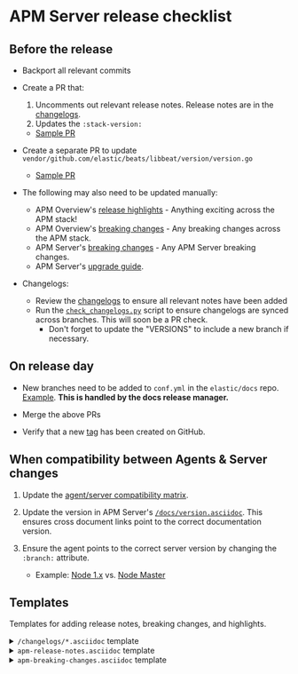 # APM Server release checklist

## Before the release

* Backport all relevant commits

* Create a PR that:
    1. Uncomments out relevant release notes. Release notes are in the [changelogs](https://github.com/elastic/apm-server/tree/master/changelogs).
    2. Updates the `:stack-version:`
    * [Sample PR](https://github.com/elastic/apm-server/pull/2064/files)

* Create a separate PR to update `vendor/github.com/elastic/beats/libbeat/version/version.go`
    * [Sample PR](https://github.com/elastic/apm-server/pull/1886)

* The following may also need to be updated manually:
    * APM Overview's [release highlights](https://github.com/elastic/apm-server/blob/master/docs/guide/apm-release-notes.asciidoc) - Anything exciting across the APM stack!
    * APM Overview's [breaking changes](https://github.com/elastic/apm-server/blob/master/docs/guide/apm-breaking-changes.asciidoc) - Any breaking changes across the APM stack.
    * APM Server's [breaking changes](https://github.com/elastic/apm-server/blob/master/docs/breaking-changes.asciidoc) - Any APM Server breaking changes.
    * APM Server's [upgrade guide](https://github.com/elastic/apm-server/blob/master/docs/upgrading.asciidoc).

* Changelogs:
    * Review the [changelogs](https://github.com/elastic/apm-server/tree/master/changelogs) to ensure all relevant notes have been added
    * Run the [`check_changelogs.py`](script/check_changelogs.py) script to ensure changelogs are synced across branches. This will soon be a PR check.
        * Don't forget to update the "VERSIONS" to include a new branch if necessary.

## On release day

* New branches need to be added to `conf.yml` in the `elastic/docs` repo. [Example](https://github.com/elastic/docs/pull/893/files#diff-4a701a5adb4359c6abf9b8e1cb38819fR925). **This is handled by the docs release manager.**

* Merge the above PRs

* Verify that a new [tag](https://github.com/elastic/apm-server/releases) has been created on GitHub.

## When compatibility between Agents & Server changes

1. Update the [agent/server compatibility matrix](https://github.com/elastic/apm-server/blob/master/docs/guide/agent-server-compatibility.asciidoc).

2. Update the version in APM Server's [`/docs/version.asciidoc`](https://github.com/elastic/apm-server/blob/master/docs/version.asciidoc). This ensures cross document links point to the correct documentation version.

3. Ensure the agent points to the correct server version by changing the `:branch:` attribute.
    * Example: [Node 1.x](https://raw.githubusercontent.com/elastic/apm-agent-nodejs/1.x/docs/index.asciidoc) vs. [Node Master](https://raw.githubusercontent.com/elastic/apm-agent-nodejs/master/docs/index.asciidoc)

## Templates

Templates for adding release notes, breaking changes, and highlights.

<details><summary><code>/changelogs/*.asciidoc</code> template</summary>

```asciidoc
[[release-notes-7.1]]
== APM Server version 7.1

https://github.com/elastic/apm-server/compare/7.0\...7.1[View commits]

* <<release-notes-7.1.0>>

[[release-notes-7.1.0]]
=== APM Server version 7.1.0

https://github.com/elastic/apm-server/compare/v7.0.1\...v7.1.0[View commits]

No significant changes.
////
[float]
==== Added

[float]
==== Removed

[float]
==== Bug fixes
////
```
</details>

<details><summary><code>apm-release-notes.asciidoc</code> template</summary>

```asciidoc
* <<release-highlights-7.1.0>>

[[release-highlights-7.1.0]]
=== APM version 7.1.0

No new features
////
[float]
==== New features

* Feature name and explanation...
////
```
</details>

<details><summary><code>apm-breaking-changes.asciidoc</code> template</summary>

```asciidoc
* <<breaking-7.0.0, APM version 7.0.0>>

[[breaking-7.0.0]]
=== Breaking changes in 7.0.0

APM Server::
+
[[slug]]
**Title** Topic...

APM UI::
+
[[slug]]
**Title** Topic...
```
</details>
